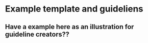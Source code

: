 # Example template and guideliens

## Have a example here as an illustration for guideline creators??
